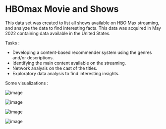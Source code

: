 # HBOmax Movie and Shows 

This data set was created to list all shows available on HBO Max streaming, and analyze the data to find interesting facts. This data was acquired in May 2022 containing data available in the United States.


Tasks : 
- Developing a content-based recommender system using the genres and/or descriptions.
- Identifying the main content available on the streaming.
- Network analysis on the cast of the titles.
- Exploratory data analysis to find interesting insights.

Some visualizations : 

![image](https://github.com/simgosh/hbomax.py/assets/158474992/b95508dc-bc70-47f5-98c3-7f011a73431d)

![image](https://github.com/simgosh/hbomax.py/assets/158474992/d33f176b-5924-455d-b619-52de1b32681c)

![image](https://github.com/simgosh/hbomax.py/assets/158474992/a871759d-a581-43fa-8f69-2f6a3a7ef722)

![image](https://github.com/simgosh/hbomax.py/assets/158474992/c72ce283-2712-40c4-813d-7701e0073e66)

